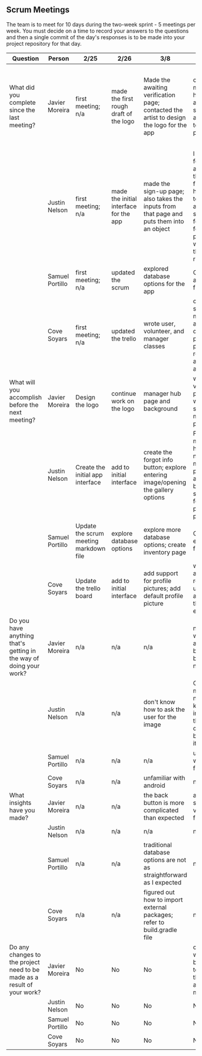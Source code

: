 ## Scrum Meetings
The team is to meet for 10 days during the two-week sprint - 5 meetings per week. You must decide on a time to record your answers to the questions and then a single commit of the day's responses is to be made into your project repository for that day.

Question    |          Person                                             | 2/25 | 2/26 | 3/8 | 3/9 | 3/10 | 3/12 | 3/13 |3/14 | 3/15 |
------------|---------------------------------------------------------------------|-----|-----|-----|-----|-----|-----|-----|----|-----|                                                              
| What did you complete since the last meeting? | Javier Moreira | first meeting; n/a | made the first rough draft of the logo | Made the awaiting verification page; contacted the artist to design the logo for the app | created the manager hub page and made small adjustments to current pages | i created the volenteer hub page as well as include out logo on the sign page | edited existing pages | helped fix git issues and pretended to be an emulator for justin | fought with git and changed the colors of app a bit | helped other teammates finish up sprint
|            | Justin Nelson | first meeting; n/a | made the initial interface for the app | made the sign-up page; also takes the inputs from that page and puts them into an object | I added the forgot page and linked the button from the home page to it, I also added some starter code for the forgot info page for when we get the database running. | 
|            | Samuel Portillo | first meeting; n/a | updated the scrum | explored database options for the app | Connected app to firebase |
|            | Cove Soyars | first meeting; n/a | updated the trello | wrote user, volunteer, and manager classes | complete since last meeting: added default profile picture to resources and sign up activity |
| What will you accomplish before the next meeting? | Javier Moreira | Design the logo | continue work on the logo | manager hub page and background | will work on volenteer page  and works on setup of manager page |
|            | Justin Nelson | Create the initial app interface | add to initial interface | create the forgot info button; explore entering image/opening the gallery options | For next meeting I have things I need to make more presentable and finish, based on sign in and forgot info pages, login page as well | 
|            | Samuel Portillo | Update the scrum meeting markdown file | explore database options | explore more database options; create inventory page | Continue exploring firebase |
|            | Cove Soyars | Update the trello board | add to initial interface | add support for profile pictures; add default profile picture |  will accomplish: rewrite sign up activity to avoid throwing errors |
| Do you have anything that's getting in the way of doing your work? | Javier Moreira | n/a | n/a | n/a | not having ways to acess pages because buttons are not set up |
|            | Justin Nelson | n/a | n/a | don't know how to ask the user for the image | Only thing in my way is needing to know how to interact with the database, but we need it first | 
|            | Samuel Portillo | n/a | n/a | n/a | unfamiliar with firebase/json |
|            | Cove Soyars | n/a | n/a | unfamiliar with android | n/a | 
| What insights have you made? | Javier Moreira | n/a | n/a | the back button is more complicated than expected | android studio is very user friendly |
|            | Justin Nelson | n/a | n/a | n/a | n/a |
|            | Samuel Portillo | n/a | n/a | traditional database options are not as straightforward as I expected | n/a |
|            | Cove Soyars | n/a | n/a | figured out how to import external packages; refer to build.gradle file | n/a |
| Do any changes to the project need to be made as a result of your work? | Javier Moreira | No | No | No | order of whats being built to be test pages that are already made |
|            | Justin Nelson | No | No | No | No |
|            | Samuel Portillo | No | No | No | No |
|            | Cove Soyars | No | No | No | No |

